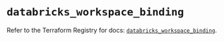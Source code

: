 # `databricks_workspace_binding`

Refer to the Terraform Registry for docs: [`databricks_workspace_binding`](https://registry.terraform.io/providers/databricks/databricks/1.76.0/docs/resources/workspace_binding).
